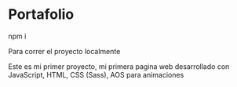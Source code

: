 # Portafolio

npm i

Para correr el proyecto localmente


Este es mi primer proyecto, mi primera pagina web desarrollado con JavaScript, HTML, CSS (Sass), AOS para animaciones
